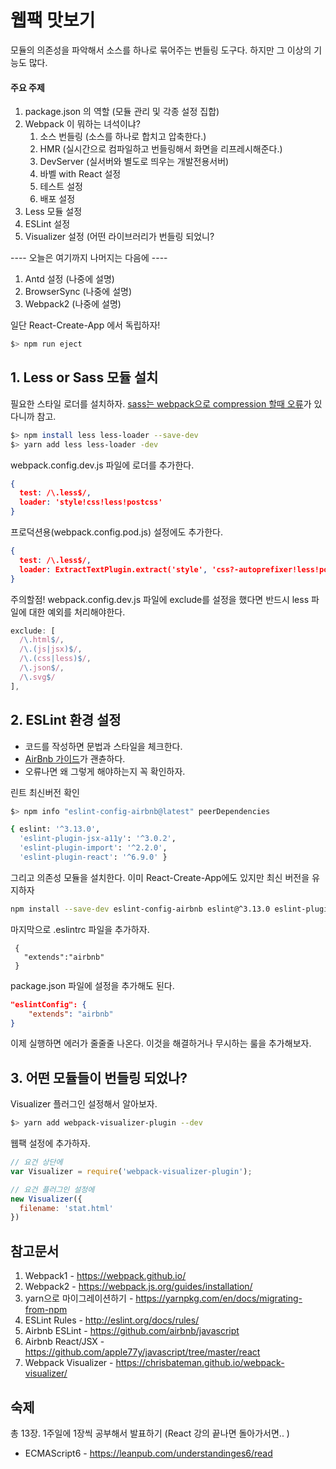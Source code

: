# 웹팩 맛보기
모듈의 의존성을 파악해서 소스를 하나로 묶어주는 번들링 도구다. 하지만 그 이상의 기능도 많다. 


#### 주요 주제
1. package.json 의 역할 (모듈 관리 및 각종 설정 집합)
1. Webpack 이 뭐하는 녀석이냐?
    1. 소스 번들링 (소스를 하나로 합치고 압축한다.) 
    1. HMR (실시간으로 컴파일하고 번들링해서 화면을 리프레시해준다.)
    1. DevServer (실서버와 별도로 띄우는 개발전용서버)
    1. 바벨 with React 설정
    1. 테스트 설정
    1. 배포 설정 
1. Less 모듈 설정 
1. ESLint 설정 
1. Visualizer 설정 (어떤 라이브러리가 번들링 되었니?  

---- 오늘은 여기까지 나머지는 다음에 ----

1. Antd 설정 (나중에 설명)
1. BrowserSync (나중에 설명) 
1. Webpack2 (나중에 설명)
 


일단 React-Create-App 에서 독립하자! 

```bash
$> npm run eject
```

## 1. Less or Sass 모듈 설치 
필요한 스타일 로더를 설치하자. [sass는 webpack으로 compression 할때 오류](http://browniefed.com/blog/webpack-and-compass/)가 있다니까 참고.
  
```bash
$> npm install less less-loader --save-dev 
$> yarn add less less-loader -dev 

```

webpack.config.dev.js 파일에 로더를 추가한다.
```json
{
  test: /\.less$/,
  loader: 'style!css!less!postcss'
}

```
프로덕션용(webpack.config.pod.js) 설정에도 추가한다.

```json
{
  test: /\.less$/,
  loader: ExtractTextPlugin.extract('style', 'css?-autoprefixer!less!postcss')
}
```

주의할점! webpack.config.dev.js 파일에 exclude를 설정을 했다면 반드시 less 파일에 대한 예외를 처리해야한다.
```javascript 1.8
exclude: [
  /\.html$/,
  /\.(js|jsx)$/,
  /\.(css|less)$/,
  /\.json$/,
  /\.svg$/
],
```
 
## 2. ESLint 환경 설정
- 코드를 작성하면 문법과 스타일을 체크한다.
- [AirBnb 가이드](https://github.com/airbnb/javascript)가 괜츈하다. 
- 오류나면 왜 그렇게 해야하는지 꼭 확인하자. 

린트 최신버전 확인 
```bash
$> npm info "eslint-config-airbnb@latest" peerDependencies

{ eslint: '^3.13.0',
  'eslint-plugin-jsx-a11y': '^3.0.2',
  'eslint-plugin-import': '^2.2.0',
  'eslint-plugin-react': '^6.9.0' }

```
그리고 의존성 모듈을 설치한다. 이미 React-Create-App에도 있지만 최신 버전을 유지하자 
```bash 
npm install --save-dev eslint-config-airbnb eslint@^3.13.0 eslint-plugin-jsx-a11y@^3.0.2 eslint-plugin-import@^2.2.0 eslint-plugin-react@^6.9.0

```
 
마지막으로 .eslintrc 파일을 추가하자. 
```
 {
   "extends":"airbnb"
 }

``` 
package.json 파일에 설정을 추가해도 된다. 
```json
"eslintConfig": {
    "extends": "airbnb"
}
```

이제 실행하면 에러가 줄줄줄 나온다. 이것을 해결하거나 무시하는 룰을 추가해보자. 





 
## 3. 어떤 모듈들이 번들링 되었나? 
Visualizer 플러그인 설정해서 알아보자. 

```bash
$> yarn add webpack-visualizer-plugin --dev

```
웹팩 설정에 추가하자.
```javascript 1.8
// 요건 상단에 
var Visualizer = require('webpack-visualizer-plugin');

// 요건 플러그인 설정에  
new Visualizer({
  filename: 'stat.html'
})
```



## 참고문서
1. Webpack1 - https://webpack.github.io/
1. Webpack2 - https://webpack.js.org/guides/installation/
1. yarn으로 마이그레이션하기 - https://yarnpkg.com/en/docs/migrating-from-npm
1. ESLint Rules - http://eslint.org/docs/rules/
1. Airbnb ESLint - https://github.com/airbnb/javascript
1. Airbnb React/JSX - https://github.com/apple77y/javascript/tree/master/react
1. Webpack Visualizer - https://chrisbateman.github.io/webpack-visualizer/

## 숙제 
총 13장. 1주일에 1장씩 공부해서 발표하기 (React 강의 끝나면 돌아가서면.. )

- ECMAScript6 - https://leanpub.com/understandinges6/read



